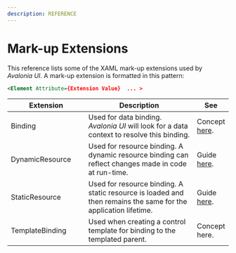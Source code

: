 ```yaml
---
description: REFERENCE
---
```


# Mark-up Extensions

This reference lists some of the XAML mark-up extensions used by _Avalonia UI_. A mark-up extension is formatted in this pattern:

```xml
<Element Attribute={Extension Value}  ... >
```

<table><thead><tr><th width="187.33333333333331">Extension</th><th width="392">Description</th><th>See</th></tr></thead><tbody><tr><td>Binding</td><td>Used for data binding. <em>Avalonia UI</em> will look for a data context to resolve this binding.</td><td>Concept <a href="../basics/data/data-binding">here</a>.</td></tr><tr><td>DynamicResource</td><td>Used for resource binding. A dynamic resource binding can reflect changes made in code at run-time.</td><td>Guide <a href="../guides/styles-and-resources/resources">here</a>.</td></tr><tr><td>StaticResource</td><td>Used for resource binding. A static resource is loaded and then remains the same for the application lifetime.</td><td>Guide <a href="../guides/styles-and-resources/resources">here</a>.</td></tr><tr><td>TemplateBinding</td><td>Used when creating a control template for binding to the templated parent.</td><td>Concept here.</td></tr></tbody></table>


